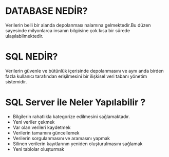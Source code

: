 # DATABASE NEDİR?
Verilerin belli bir alanda depolanması nalamına gelmektedir.Bu düzen sayesinde milyonlarca insanın bilgiisine çok kısa bir sürede ulaşılabilmektedir.

# SQL NEDİR?
Verilerin güvenle ve bütünlük içerisinde depolanmasını ve aynı anda birden fazla kullanıcı tarafından erişilmesini bir ilişkisel veri tabanı yönetim sistemidir.

# SQL Server ile Neler Yapılabilir ?

* Bilgilerin rahatlıkla kategorize edilmesini sağlamaktadır.
* Yeni veriler çekmek
* Var olan verileri kaydetmek
* Verilerin tamamını güncellemek
* Verilerin sorgulanmasını ve aramasını yapmak
* Silinen verilerin kayıtlarının yeniden oluşturulmasını sağlamak
* Yeni tablolar oluşturmak
